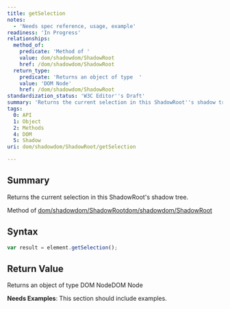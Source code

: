 ```yaml
---
title: getSelection
notes:
  - 'Needs spec reference, usage, example'
readiness: 'In Progress'
relationships:
  method_of:
    predicate: 'Method of '
    value: dom/shadowdom/ShadowRoot
    href: /dom/shadowdom/ShadowRoot
  return_type:
    predicate: 'Returns an object of type  '
    value: 'DOM Node'
    href: /dom/shadowdom/ShadowRoot
standardization_status: 'W3C Editor''s Draft'
summary: 'Returns the current selection in this ShadowRoot''s shadow tree.'
tags:
  0: API
  1: Object
  2: Methods
  4: DOM
  5: Shadow
uri: dom/shadowdom/ShadowRoot/getSelection

---
```

## <span>Summary</span>

Returns the current selection in this ShadowRoot's shadow tree.

Method of [dom/shadowdom/ShadowRoot](/dom/shadowdom/ShadowRoot)[dom/shadowdom/ShadowRoot](/dom/shadowdom/ShadowRoot)

## <span>Syntax</span>

``` js
var result = element.getSelection();
```

## <span>Return Value</span>

Returns an object of type DOM NodeDOM Node

**Needs Examples**: This section should include examples.

